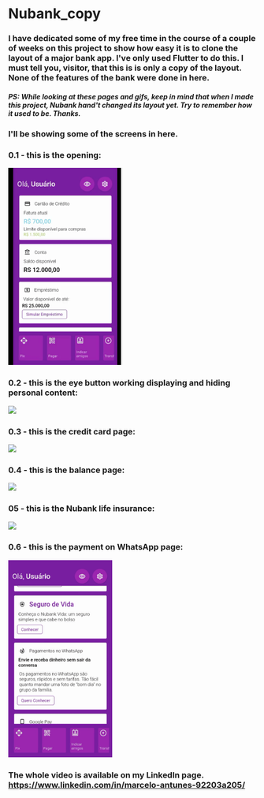 # Nubank_copy

### I have dedicated some of my free time in the course of a couple of weeks on this project to show how easy it is to clone the layout of a major bank app. I've only used Flutter to do this. I must tell you, visitor, that this is is only a copy of the layout. None of the features of the bank were done in here.

##### PS: While looking at these pages and gifs, keep in mind that when I made this project, Nubank hand't changed its layout yet. Try to remember how it used to be. Thanks. 

### I'll be showing some of the screens in here.

### 0.1 - this is the opening:

<img src="https://github.com/M-antunes/Nubank_copy/blob/master/Opening.gif" height="400">

### 0.2 - this is the eye button working displaying and hiding personal content:

<img src="https://github.com/M-antunes/Nubank_copy/blob/master/eye_button.gif" height="400">

### 0.3 - this is the credit card page:

<img src="https://github.com/M-antunes/Nubank_copy/blob/master/credit_page.gif" height="400">

### 0.4 - this is the balance page: 

<img src="https://github.com/M-antunes/Nubank_copy/blob/master/balance.gif" height="400">

### 05 - this is the Nubank life insurance:

<img src="https://github.com/M-antunes/Nubank_copy/blob/master/life.gif" height="400">

### 0.6 - this is the payment on WhatsApp page: 

<img src="https://github.com/M-antunes/Nubank_copy/blob/master/wpp_page.gif" height="400">

### The whole video is available on my LinkedIn page. https://www.linkedin.com/in/marcelo-antunes-92203a205/
